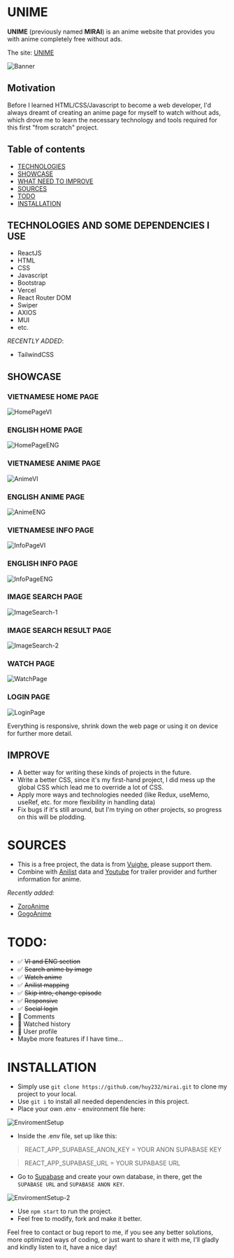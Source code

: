 <p align="center">
<h1>UNIME</h1>
</p>
<b>UNIME</b> (previously named <b>MIRAI</b>) is an anime website that provides you with anime completely free without ads.

The site: [UNIME](https://unime.vercel.app/)

![Banner](https://i.imgur.com/pHrKSHE.png)

<h2>Motivation</h2>
Before I learned HTML/CSS/Javascript to become a web developer, I'd always dreamt of creating an anime page for myself to watch without ads, which drove me to learn the necessary technology and tools required for this first "from scratch" project.

## Table of contents
- [TECHNOLOGIES](#TECHNOLOGIES-AND-SOME-DEPENDENCIES-I-USE)
- [SHOWCASE](#SHOWCASE)
- [WHAT NEED TO IMPROVE](#IMPROVE)
- [SOURCES](#SOURCES)
- [TODO](#TODO)
- [INSTALLATION](#INSTALLATION)

## TECHNOLOGIES AND SOME DEPENDENCIES I USE
- ReactJS
- HTML
- CSS
- Javascript
- Bootstrap
- Vercel
- React Router DOM
- Swiper
- AXIOS
- MUI
- etc.

*RECENTLY ADDED*:
- TailwindCSS

## SHOWCASE
<p align="center">
<h3>VIETNAMESE HOME PAGE</h3>
</p>

![HomePageVI](https://i.imgur.com/SCv7Bpf.png)

<p align="center">
<h3>ENGLISH HOME PAGE</h3>
</p>

![HomePageENG](https://i.imgur.com/37mMEmK.png)

<p align="center">
<h3>VIETNAMESE ANIME PAGE</h3>
</p>

![AnimeVI](https://i.imgur.com/A4GY1YJ.png)
<p align="center">
<h3>ENGLISH ANIME PAGE</h3>
</p>

![AnimeENG](https://i.imgur.com/ADLwhSr.jpg)
<p align="center">
<h3>VIETNAMESE INFO PAGE</h3>
</p>

![InfoPageVI](https://i.imgur.com/ZDa2qUL.png)
<p align="center">
<h3>ENGLISH INFO PAGE</h3>
</p>

![InfoPageENG](https://i.imgur.com/suSnIQy.png)
<p align="center">
<h3>IMAGE SEARCH PAGE</h3>
</p>

![ImageSearch-1](https://i.imgur.com/2VMefYl.png)
<p align="center">
<h3>IMAGE SEARCH RESULT PAGE</h3>
</p>

![ImageSearch-2](https://i.imgur.com/IuEirjO.png)
<p align="center">
<h3>WATCH PAGE</h3>
</p>

![WatchPage](https://i.imgur.com/dkfAUXU.png)
<p align="center">
<h3>LOGIN PAGE</h3>
</p>

![LoginPage](https://i.imgur.com/NOwsSmG.png)



Everything is responsive, shrink down the web page or using it on device for further more detail.

## IMPROVE
- A better way for writing these kinds of projects in the future.
- Write a better CSS, since it's my first-hand project, I did mess up the global CSS which lead me to override a lot of CSS.
- Apply more ways and technologies needed (like Redux, useMemo, useRef, etc. for more flexibility in handling data)
- Fix bugs if it's still around, but I'm trying on other projects, so progress on this will be plodding.

# SOURCES
- This is a free project, the data is from [Vuighe](https://vuighe.net/), please support them.
- Combine with [Anilist](https://anilist.co/) data and [Youtube](https://www.youtube.com/) for trailer provider and further information for anime.

*Recently added:*
- [ZoroAnime](https://zoro.to/)
- [GogoAnime](https://ww4.gogoanimes.org/)

# TODO:
- :white_check_mark: ~~VI and ENG section~~
- :white_check_mark: ~~Search anime by image~~
- :white_check_mark: ~~Watch anime~~
- :white_check_mark: ~~Anilist mapping~~
- :white_check_mark: ~~Skip intro, change episode~~
- :white_check_mark: ~~Responsive~~
- :white_check_mark: ~~Social login~~
- :black_square_button: Comments
- :black_square_button: Watched history
- :black_square_button: User profile
- Maybe more features if I have time...

# INSTALLATION
- Simply use `git clone https://github.com/huy232/mirai.git` to clone my project to your local.
- Use `git i` to install all needed dependencies in this project.
- Place your own .env - environment file here:

![EnviromentSetup](https://i.imgur.com/SmyQZOr.png)

- Inside the .env file, set up like this:

> REACT_APP_SUPABASE_ANON_KEY  = YOUR ANON SUPABASE KEY

> REACT_APP_SUPABASE_URL = YOUR SUPABASE URL

- Go to [Supabase](https://supabase.com/) and create your own database, in there, get the `SUPABASE URL` and `SUPABASE ANON KEY`.

![EnviromentSetup-2](https://i.imgur.com/NACl9L4.png)

- Use `npm start` to run the project.
- Feel free to modify, fork and make it better.

Feel free to contact or bug report to me, if you see any better solutions, more optimized ways of coding, or just want to share it with me, I'll gladly and kindly listen to it, have a nice day!
